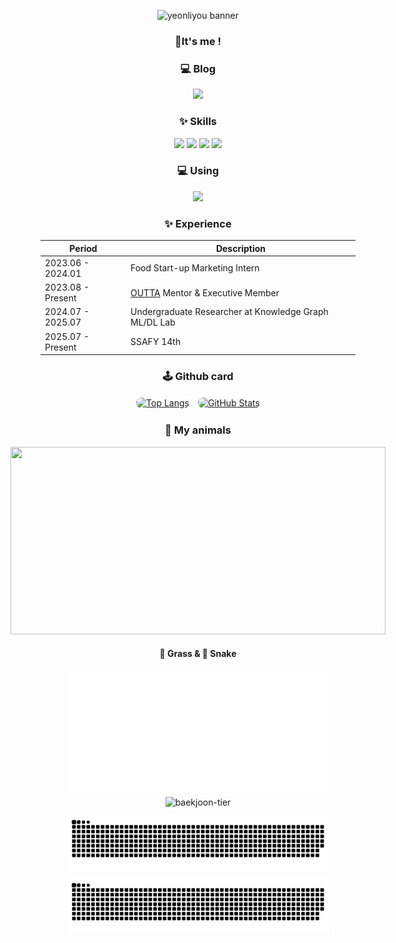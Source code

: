 <!-- 프로필 배너 -->
<p align="center">
  <img src="https://capsule-render.vercel.app/api?type=blur&height=300&color=F9C5D1&text=yeonliyou&strokeWidth=2&section=footer&reversal=true&fontAlign=50&stroke=F0F0F0&fontColor=FFFFFF&fontSize=55&textBg=false" alt="yeonliyou banner"/>
</p>

<!-- 소개 문구 -->
<h3 align="center">👋It's me !</h1>

<!-- 블로그 섹션 -->
<h3 align="center">💻 Blog</h3>
<p align="center">
  <a href="https://yeonliyou.github.io/" target="_blank">
    <img src="https://img.shields.io/badge/yeonliyou.github.io-Blog-ff69b4?style=for-the-badge&logo=githubpages&logoColor=white"/>
  </a>
</p>

<!-- Skills 섹션 -->
<h3 align="center">✨ Skills</h3>
<p align="center">
  <img src="https://img.shields.io/badge/Python-F9A8D4?style=for-the-badge&logo=python&logoColor=white"/>
  <img src="https://img.shields.io/badge/R-EC4899?style=for-the-badge&logo=r&logoColor=white"/>
  <img src="https://img.shields.io/badge/MySQL-FBCFE8?style=for-the-badge&logo=mysql&logoColor=black"/> <!-- 아이콘 강조 -->
  <img src="https://img.shields.io/badge/Neo4j-DB2777?style=for-the-badge&logo=neo4j&logoColor=white"/>
</p>

<!-- Using 섹션 -->
<h3 align="center">💻 Using</h3>
<p align="center">
  <img src="https://img.shields.io/badge/mac%20os-000000?style=for-the-badge&logo=apple&logoColor=white"/>
</p>

<!-- Highlights 섹션 -->
<div align="center">

### ✨ Experience

| Period | Description |
| ---- | ---------------------------------------------------- |
| 2023.06 - 2024.01 | Food Start-up Marketing Intern |
| 2023.08 - Present | [OUTTA](https://outta.ai/ko) Mentor & Executive Member |
| 2024.07 - 2025.07 | Undergraduate Researcher at Knowledge Graph ML/DL Lab |
| 2025.07 - Present | SSAFY 14th |

</div>

<p align="center">
  
</p>

<h3 align="center">🕹️ Github card</h3>

<!-- 1) Top Langs + GitHub Stats -->
<div align="center" style="display:flex;justify-content:center;gap:10px;flex-wrap:wrap;margin-bottom:12px;">
  <a href="https://github.com/yeonliyou/github-readme-stats">
    <img 
      src="https://github-readme-stats.vercel.app/api/top-langs/?username=yeonliyou&layout=donut&theme=omni" 
      alt="Top Langs"
      style="height:200px;border:2px solid white;border-radius:10px;"
    />
  </a>
  <a href="https://github.com/yeonliyou/github-readme-stats">
    <img 
      src="https://github-readme-stats.vercel.app/api?username=yeonliyou&show_icons=true&theme=omni" 
      alt="GitHub Stats"
      style="height:200px;border:2px solid white;border-radius:10px;"
    />
  </a>
</div>

<h3 align="center">🐰 My animals</h3>

<div align="center" style="display:flex;justify-content:center;gap:10px;flex-wrap:wrap;margin-bottom:12px;">
  <a href="https://www.gitanimals.org/en_US?utm_medium=image&utm_source=yeonliyou&utm_content=farm">
    <img
      src="https://render.gitanimals.org/farms/yeonliyou"
      width="600"
      height="300"
    />
  </a>
</div>

<h4 align="center">🌱 Grass & 🐍 Snake </h4>

<!-- 2) 잔디 + 백준 티어 -->
<div align="center" style="display:flex;justify-content:center;gap:10px;flex-wrap:wrap;margin-bottom:12px;">
  <img src="https://raw.githubusercontent.com/yeonliyou/yeonliyou/master/dist/metrics-6m.svg" alt="metrics" width="420" />
  <img src="http://mazandi.herokuapp.com/api?handle=yeonliyou&theme=warm" alt="baekjoon-tier" />
</div>

<!-- 3) 스네이크 다크 + 라이트 -->
<div align="center" style="display:flex;justify-content:center;gap:10px;flex-wrap:wrap;">
  <img src="https://raw.githubusercontent.com/yeonliyou/yeonliyou/output/github-contribution-grid-snake-dark.svg" alt="snake-dark" width="420" />
  <img src="https://raw.githubusercontent.com/yeonliyou/yeonliyou/output/github-contribution-grid-snake.svg" alt="snake" width="420" />
</div>



  

